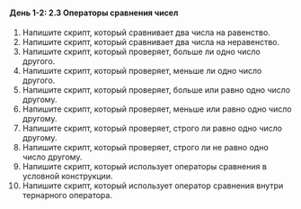 #### День 1-2: 2.3 Операторы сравнения чисел
1. Напишите скрипт, который сравнивает два числа на равенство.
2. Напишите скрипт, который сравнивает два числа на неравенство.
3. Напишите скрипт, который проверяет, больше ли одно число другого.
4. Напишите скрипт, который проверяет, меньше ли одно число другого.
5. Напишите скрипт, который проверяет, больше или равно одно число другому.
6. Напишите скрипт, который проверяет, меньше или равно одно число другому.
7. Напишите скрипт, который проверяет, строго ли равно одно число другому.
8. Напишите скрипт, который проверяет, строго ли не равно одно число другому.
9. Напишите скрипт, который использует операторы сравнения в условной конструкции.
10. Напишите скрипт, который использует оператор сравнения внутри тернарного оператора.
